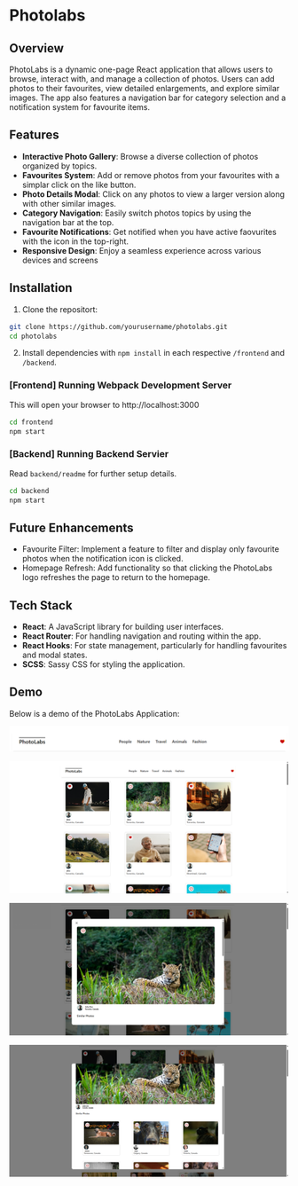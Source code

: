 # Photolabs

## Overview

PhotoLabs is a dynamic one-page React application that allows users to browse, interact with, and manage a collection of photos. Users can add photos to their favourites, view detailed enlargements, and explore similar images. The app also features a navigation bar for category selection and a notification system for favourite items.


## Features

- **Interactive Photo Gallery**: Browse a diverse collection of photos organized by topics.
- **Favourites System**: Add or remove photos from your favourites with a simplar click on the like button.
- **Photo Details Modal**: Click on any photos to view a larger version along with other similar images.
- **Category Navigation**: Easily switch photos topics by using the navigation bar at the top.
- **Favourite Notifications**: Get notified when you have active faovurites with the icon in the top-right.
- **Responsive Design**: Enjoy a seamless experience across various devices and screens

## Installation

1. Clone the repositort:

```bash
git clone https://github.com/yourusername/photolabs.git
cd photolabs
```

2. Install dependencies with `npm install` in each respective `/frontend` and `/backend`.

### [Frontend] Running Webpack Development Server

This will open your browser to http://localhost:3000

```sh
cd frontend
npm start
```

### [Backend] Running Backend Servier

Read `backend/readme` for further setup details.

```sh
cd backend
npm start
```

## Future Enhancements

- Favourite Filter: Implement a feature to filter and display only favourite photos when the notification icon is clicked.​
- Homepage Refresh: Add functionality so that clicking the PhotoLabs logo refreshes the page to return to the homepage.

## Tech Stack

- **React**: A JavaScript library for building user interfaces.​
- **React Router**: For handling navigation and routing within the app.​
- **React Hooks**: For state management, particularly for handling favourites and modal states.​
- **SCSS**: Sassy CSS for styling the application.​

## Demo

Below is a demo of the PhotoLabs Application:

![Screenshot of the PhotoLabs Navigation bar](https://github.com/semblant/photo-labs/blob/main/public/docs/PhotoLabs_Navigation.png?raw=true)

![Screenshot of the PhotoLabs homepage](https://github.com/semblant/photo-labs/blob/main/public/docs/PhotoLabs_HomePage.png?raw=true)

![Screenshot of the PhotoLabs photo details modal](https://github.com/semblant/photo-labs/blob/main/public/docs/PhotoLabs_PhotoModal.png?raw=true)

![Screenshot of the similar photos in photo details modal](https://github.com/semblant/photo-labs/blob/main/public/docs/PhotoLabs_MorePhotos.png?raw=true)